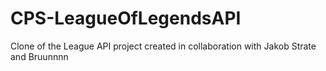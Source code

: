 # CPS-LeagueOfLegendsAPI
Clone of the League API project created in collaboration with Jakob Strate and Bruunnnn
